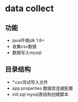 # data collect

## 功能
* java环境jdk 1.8+
* 收集csv数据
* 数据写入mysql

## 目录结构
* *.csv测试导入文件
* app.properties 数据库连接配置
* init.sql mysql表结构创建脚本
